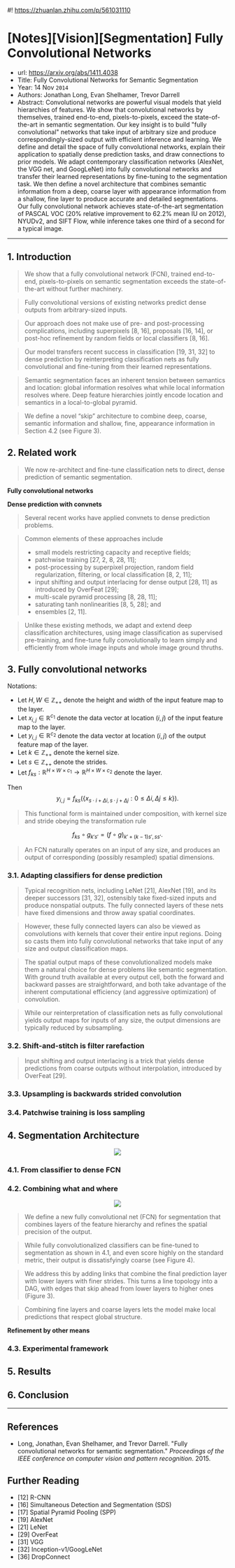 #! https://zhuanlan.zhihu.com/p/561031110
# [Notes][Vision][Segmentation] Fully Convolutional Networks

* url: https://arxiv.org/abs/1411.4038
* Title: Fully Convolutional Networks for Semantic Segmentation
* Year: 14 Nov `2014`
* Authors: Jonathan Long, Evan Shelhamer, Trevor Darrell
* Abstract: Convolutional networks are powerful visual models that yield hierarchies of features. We show that convolutional networks by themselves, trained end-to-end, pixels-to-pixels, exceed the state-of-the-art in semantic segmentation. Our key insight is to build "fully convolutional" networks that take input of arbitrary size and produce correspondingly-sized output with efficient inference and learning. We define and detail the space of fully convolutional networks, explain their application to spatially dense prediction tasks, and draw connections to prior models. We adapt contemporary classification networks (AlexNet, the VGG net, and GoogLeNet) into fully convolutional networks and transfer their learned representations by fine-tuning to the segmentation task. We then define a novel architecture that combines semantic information from a deep, coarse layer with appearance information from a shallow, fine layer to produce accurate and detailed segmentations. Our fully convolutional network achieves state-of-the-art segmentation of PASCAL VOC (20% relative improvement to 62.2% mean IU on 2012), NYUDv2, and SIFT Flow, while inference takes one third of a second for a typical image.

----------------------------------------------------------------------------------------------------

## 1. Introduction

> We show that a fully convolutional network (FCN), trained end-to-end, pixels-to-pixels on semantic segmentation exceeds the state-of-the-art without further machinery.

> Fully convolutional versions of existing networks predict dense outputs from arbitrary-sized inputs.

> Our approach does not make use of pre- and post-processing complications, including superpixels [8, 16], proposals [16, 14], or post-hoc refinement by random fields or local classifiers [8, 16].

> Our model transfers recent success in classification [19, 31, 32] to dense prediction by reinterpreting classification nets as fully convolutional and fine-tuning from their learned representations.

> Semantic segmentation faces an inherent tension between semantics and location: global information resolves what while local information resolves where. Deep feature hierarchies jointly encode location and semantics in a local-to-global pyramid.

> We define a novel “skip” architecture to combine deep, coarse, semantic information and shallow, fine, appearance information in Section 4.2 (see Figure 3).

## 2. Related work

> We now re-architect and fine-tune classification nets to direct, dense prediction of semantic segmentation.

**Fully convolutional networks**

**Dense prediction with convnets**

> Several recent works have applied convnets to dense prediction problems.

> Common elements of these approaches include
> * small models restricting capacity and receptive fields;
> * patchwise training [27, 2, 8, 28, 11];
> * post-processing by superpixel projection, random field regularization, filtering, or local classification [8, 2, 11];
> * input shifting and output interlacing for dense output [28, 11] as introduced by OverFeat [29];
> * multi-scale pyramid processing [8, 28, 11];
> * saturating tanh nonlinearities [8, 5, 28]; and
> * ensembles [2, 11].

> Unlike these existing methods, we adapt and extend deep classification architectures, using image classification as supervised pre-training, and fine-tune fully convolutionally to learn simply and efficiently from whole image inputs and whole image ground thruths.

## 3. Fully convolutional networks

Notations:
* Let $H, W \in \mathbb{Z}_{++}$ denote the height and width of the input feature map to the layer.
* Let $x_{i,j} \in \mathbb{R}^{c_{1}}$ denote the data vector at location $(i, j)$ of the input feature map to the layer.
* Let $y_{i,j} \in \mathbb{R}^{c_{2}}$ denote the data vector at location $(i, j)$ of the output feature map of the layer.
* Let $k \in \mathbb{Z}_{++}$ denote the kernel size.
* Let $s \in \mathbb{Z}_{++}$ denote the strides.
* Let $f_{ks}: \mathbb{R}^{H \times W \times c_{1}} \to \mathbb{R}^{H \times W \times c_{2}}$ denote the layer.

Then
$$y_{i,j} = f_{ks}(\{x_{s \cdot i+\Delta{i}, s \cdot j + \Delta{j}}: 0 \leq \Delta{i}, \Delta{j} \leq k\}).$$

> This functional form is maintained under composition, with kernel size and stride obeying the transformation rule

$$f_{ks} \circ g_{k's'} = (f \circ g)_{k'+(k-1)s', ss'}.$$

> An FCN naturally operates on an input of any size, and produces an output of corresponding (possibly resampled) spatial dimensions.

### 3.1. Adapting classifiers for dense prediction

> Typical recognition nets, including LeNet [21], AlexNet [19], and its deeper successors [31, 32], ostensibly take fixed-sized inputs and produce nonspatial outputs. The fully connected layers of these nets have fixed dimensions and throw away spatial coordinates.

> However, these fully connected layers can also be viewed as convolutions with kernels that cover their entire input regions. Doing so casts them into fully convolutional networks that take input of any size and output classification maps.

> The spatial output maps of these convolutionalized models make them a natural choice for dense problems like semantic segmentation. With ground truth available at every output cell, both the forward and backward passes are straightforward, and both take advantage of the inherent computational efficiency (and aggressive optimization) of convolution.

> While our reinterpretation of classification nets as fully convolutional yields output maps for inputs of any size, the output dimensions are typically reduced by subsampling.

### 3.2. Shift-and-stitch is filter rarefaction

> Input shifting and output interlacing is a trick that yields dense predictions from coarse outputs without interpolation, introduced by OverFeat [29].

### 3.3. Upsampling is backwards strided convolution

### 3.4. Patchwise training is loss sampling

## 4. Segmentation Architecture

<p align="center">
    <img src="FCN_figure_1.png">
</p>

### 4.1. From classifier to dense FCN

### 4.2. Combining what and where

<p align="center">
    <img src="FCN_figure_3.png">
</p>

> We define a new fully convolutional net (FCN) for segmentation that combines layers of the feature hierarchy and refines the spatial precision of the output.

> While fully convolutionalized classifiers can be fine-tuned to segmentation as shown in 4.1, and even score highly on the standard metric, their output is dissatisfyingly coarse (see Figure 4).

> We address this by adding links that combine the final prediction layer with lower layers with finer strides. This turns a line topology into a DAG, with edges that skip ahead from lower layers to higher ones (Figure 3).

> Combining fine layers and coarse layers lets the model make local predictions that respect global structure.

**Refinement by other means**

### 4.3. Experimental framework

## 5. Results

## 6. Conclusion

----------------------------------------------------------------------------------------------------

## References

* Long, Jonathan, Evan Shelhamer, and Trevor Darrell. "Fully convolutional networks for semantic segmentation." *Proceedings of the IEEE conference on computer vision and pattern recognition*. 2015.

## Further Reading

* [12] R-CNN
* [16] Simultaneous Detection and Segmentation (SDS)
* [17] Spatial Pyramid Pooling (SPP)
* [19] AlexNet
* [21] LeNet
* [29] OverFeat
* [31] VGG
* [32] Inception-v1/GoogLeNet
* [36] DropConnect
